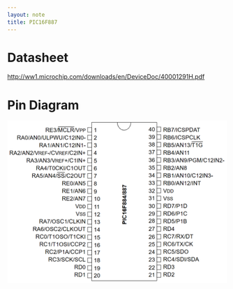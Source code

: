 ```yaml
---
layout: note
title: PIC16F887
---
```


# Datasheet
http://ww1.microchip.com/downloads/en/DeviceDoc/40001291H.pdf

# Pin Diagram
![4b2dcc3809d970a44b871881339c48a8.png](../../../img/1c1c59bc80314b0c839e53a81231c69a.png)


